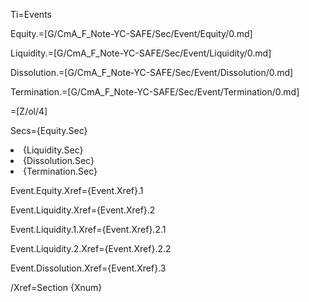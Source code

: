 Ti=Events

Equity.=[G/CmA_F_Note-YC-SAFE/Sec/Event/Equity/0.md]

Liquidity.=[G/CmA_F_Note-YC-SAFE/Sec/Event/Liquidity/0.md]

Dissolution.=[G/CmA_F_Note-YC-SAFE/Sec/Event/Dissolution/0.md]

Termination.=[G/CmA_F_Note-YC-SAFE/Sec/Event/Termination/0.md]

=[Z/ol/4]

Secs={Equity.Sec}<li>{Liquidity.Sec}<li>{Dissolution.Sec}<li>{Termination.Sec}

Event.Equity.Xref={Event.Xref}.1

Event.Liquidity.Xref={Event.Xref}.2

Event.Liquidity.1.Xref={Event.Xref}.2.1

Event.Liquidity.2.Xref={Event.Xref}.2.2

Event.Dissolution.Xref={Event.Xref}.3

/Xref=Section {Xnum}
